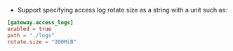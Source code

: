- Support specifying access log rotate size as a string with a unit such as:

```toml
[gateway.access_logs]
enabled = true
path = "./logs"
rotate.size = "200MiB"
```
